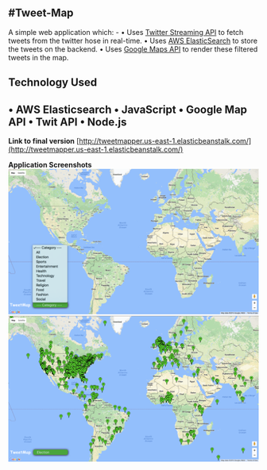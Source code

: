 #Tweet-Map
--------------------------------------------------------------------
A simple web application which: -
•	Uses [Twitter Streaming API](https://dev.twitter.com/streaming/overview) to fetch tweets from the twitter hose in real-time.
•	Uses [AWS ElasticSearch](https://aws.amazon.com/elasticsearch-service/) to store the tweets on the backend.
•	Uses [Google Maps API](https://developers.google.com/maps/documentation/javascript/) to render these filtered tweets in the map.

**Technology Used**
--------------------------------------------------------------------
•   AWS Elasticsearch
•   JavaScript
•   Google Map API
•   Twit API
•   Node.js 
--------------------------------------------------------------------
**Link to final version** [http://tweetmapper.us-east-1.elasticbeanstalk.com/](http://tweetmapper.us-east-1.elasticbeanstalk.com/)

**Application Screenshots**
![alt tag](https://github.com/addy1110/Tweet-Map/blob/master/screenshots/tweetmap_category.png)
![alt tag](https://github.com/addy1110/Tweet-Map/blob/master/screenshots/tweetmap_election.png)

